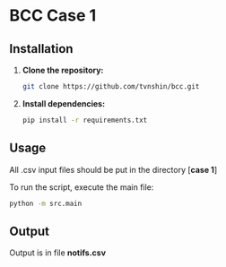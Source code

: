 # BCC Case 1
## Installation

1.  **Clone the repository:**
    ```bash
    git clone https://github.com/tvnshin/bcc.git
    ```
2.  **Install dependencies:**
    ```bash
    pip install -r requirements.txt
    ```

## Usage

All .csv input files should be put in the directory [**case 1**]

To run the script, execute the main file:

```bash
python -m src.main
```
## Output

Output is in file **notifs.csv**